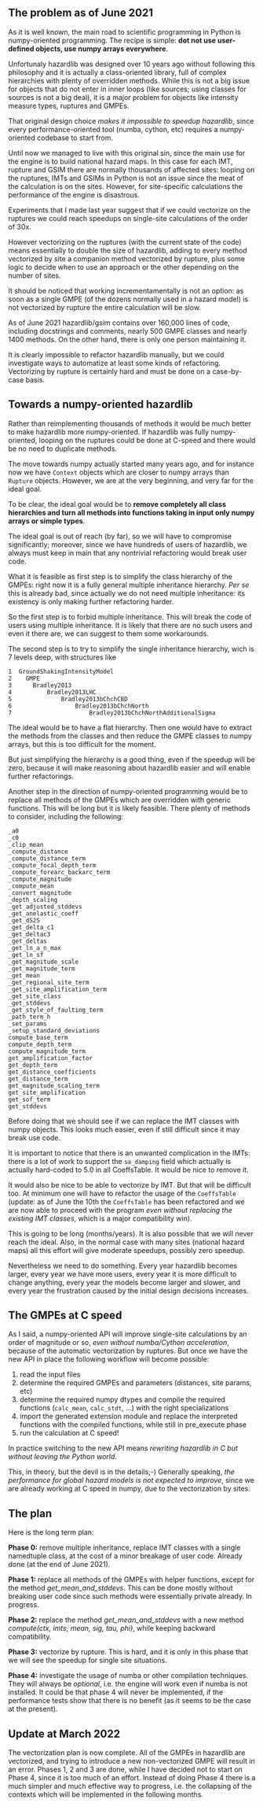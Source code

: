 The problem as of June 2021
---------------------------

As it is well known, the main road to scientific programming in Python
is numpy-oriented programming. The recipe is simple: **dot not use
user-defined objects, use numpy arrays everywhere**.

Unfortunaly hazardlib was designed over 10 years ago without following
this philosophy and it is actually a class-oriented library, full of
complex hierarchies with plenty of overridden methods. While this is not a big
issue for objects that do not enter in inner loops (like sources;
using classes for sources is not a big deal), it is a major problem
for objects like intensity measure types, ruptures and GMPEs.

That original design choice *makes it impossible to speedup hazardlib*,
since every performance-oriented tool (numba, cython, etc) requires a
numpy-oriented codebase to start from.

Until now we managed to live with this original sin, since the main use
for the engine is to build national hazard maps. In this case for each IMT,
rupture and GSIM there are normally thousands of affected sites: looping
on the ruptures, IMTs and GSIMs in Python is not an issue since the meat
of the calculation is on the sites. However, for site-specific calculations
the performance of the engine is disastrous.

Experiments that I made last year suggest that if we could vectorize
on the ruptures we could reach speedups on single-site calculations of
the order of 30x.

However vectorizing on the ruptures (with the current state of the
code) means essentially to double the size of hazardlib, adding to
every method vectorized by site a companion method vectorized by
rupture, plus some logic to decide when to use an approach or the
other depending on the number of sites.

It should be noticed that working incrementamentally is not an option:
as soon as a single GMPE (of the dozens normally used in a hazard model)
is not vectorized by rupture the entire calculation will be slow.

As of June 2021 hazardlib/gsim contains over 160,000 lines of code, including
docstrings and comments, nearly 500 GMPE classes and nearly 1400 methods. On
the other hand, there is only one person maintaining it.

It is clearly impossible to refactor hazardlib manually, but we could
investigate ways to automatize at least some kinds of refactoring.
Vectorizing by rupture is certainly hard and must be done on a case-by-case
basis.

Towards a numpy-oriented hazardlib
----------------------------------

Rather than reimplementing thousands of methods it would be much better
to make hazardlib more numpy-oriented. If hazardlib was fully numpy-oriented,
looping on the ruptures could be done at C-speed and there
would be no need to duplicate methods.

The move towards numpy actually started many years ago, and for
instance now we have `Context` objects which are closer to numpy
arrays than `Rupture` objects. However, we are at the very beginning,
and very far for the ideal goal.

To be clear, the ideal goal would be to **remove completely all class
hierarchies and turn all methods into functions taking in input only
numpy arrays or simple types**.

The ideal goal is out of reach (by far), so we will have to compromise
significantly; moreover, since we have hundreds of users of hazardlib,
we always must keep in main that any nontrivial refactoring would break
user code.

What it is feasible as first step is to simplify the class hierarchy
of the GMPEs: right now it is a fully general multiple inheritance
hierarchy. *Per se* this is already bad, since actually we do not need
multiple inheritance: its existency is only making further refactoring harder.

So the first step is to forbid multiple inheritance. This will break the
code of users using multiple inheritance. It is likely that there
are no such users and even it there are, we can suggest to them some
workarounds.

The second step is to try to simplify the single inheritance hierarchy,
wich is 7 levels deep, with structures like

```
1  GroundShakingIntensityModel
2    GMPE
3      Bradley2013
4          Bradley2013LHC
5              Bradley2013bChchCBD
6                  Bradley2013bChchNorth
7                      Bradley2013bChchNorthAdditionalSigma
```

The ideal would be to have a flat hierarchy. Then one would have
to extract the methods from the classes and then reduce the GMPE classes
to numpy arrays, but this is too difficult for the moment.

But just simplifying the hierarchy is a good thing, even if the speedup
will be zero, because it will make reasoning about hazardlib easier and
will enable further refactorings.

Another step in the direction of numpy-oriented programming would be to
replace all methods of the GMPEs which are overridden with generic
functions. This will be long but it is likely feasible.
There plenty of methods to consider, including the following:

```
_a0
_c0
_clip_mean
_compute_distance
_compute_distance_term
_compute_focal_depth_term
_compute_forearc_backarc_term
_compute_magnitude
_compute_mean
_convert_magnitude
_depth_scaling
_get_adjusted_stddevs
_get_anelastic_coeff
_get_dS2S
_get_delta_c1
_get_deltac3
_get_deltas
_get_ln_a_n_max
_get_ln_sf
_get_magnitude_scale
_get_magnitude_term
_get_mean
_get_regional_site_term
_get_site_amplification_term
_get_site_class
_get_stddevs
_get_style_of_faulting_term
_path_term_h
_set_params
_setup_standard_deviations
compute_base_term
compute_depth_term
compute_magnitude_term
get_amplification_factor
get_depth_term
get_distance_coefficients
get_distance_term
get_magnitude_scaling_term
get_site_amplification
get_sof_term
get_stddevs
```

Before doing that we should see if we can replace the IMT classes with
numpy objects. This looks much easier, even if still difficult since
it may break use code.

It is important to notice that there is an unwanted complication in the IMTs:
there is a lot of work to  support the `sa_damping` field which actually is
actually hard-coded to 5.0 in all CoeffsTable. It would be nice to remove it.

It would also be nice to be able to vectorize by IMT. But that will be
difficult too. At minimum one will have to refactor the usage of the
`CoeffsTable` (update: as of June the 10th the `CoeffsTable` has been
refactored and we are now able to proceed with the program *even
without replacing the existing IMT classes*, which is a major
compatibility win).

This is going to be long (months/years). It is also possible that we will
never reach the ideal. Also, in the normal case with many sites (national
hazard maps) all this effort will give moderate speedups, possibly zero
speedup.

Nevertheless we need to do something. Every year hazardlib becomes
larger, every year we have more users, every year it is more difficult
to change anything, every year the models become larger and slower,
and every year the frustration caused by the initial design decisions
increases.

The GMPEs at C speed
--------------------

As I said, a numpy-oriented API will improve single-site calculations
by an order of magnitude or so, *even without numba/Cython acceleration*,
because of the automatic vectorization by ruptures. But once we have the
new API in place the following workflow will become possible:

1. read the input files
2. determine the required GMPEs and parameters (distances, site params, etc)
3. determine the required numpy dtypes and compile the required functions
   (`calc_mean`, `calc_stdt`, ...) with the right specializations
4. import the generated extension module and replace the interpreted
   functions with the compiled functions, while still in pre_execute phase
5. run the calculation at C speed!

In practice switching to the new API means *rewriting hazardlib in C
but without leaving the Python world*.

This, in theory, but the devil is in the details;-) Generally speaking, *the
performance for global hazard models is not expected to improve*, since we
are already working at C speed in numpy, due to the vectorization by sites.

The plan
---------------------

Here is the long term plan:

**Phase 0:** remove multiple inheritance, replace IMT classes with a
single namedtuple class, at the cost of a minor breakage of user
code. Already done (at the end of June 2021).

**Phase 1:** replace all methods of the GMPEs with helper functions,
except for the method *get_mean_and_stddevs*. This can be done mostly
without breaking user code since such methods were essentially
private already. In progress.

**Phase 2:** replace the method *get_mean_and_stddevs* with a new method
*compute(ctx, imts, mean, sig, tau, phi)*, while keeping backward
compatibility.

**Phase 3:** vectorize by rupture. This is hard, and it is only in this phase
that we will see the speedup for single site situations.

**Phase 4:** investigate the usage of numba or other compilation
techniques.  They will always be *optional*, i.e. the engine will work
even if numba is not installed. It could be that phase 4 will never be
implemented, if the performance tests show that there is no benefit
(as it seems to be the case at the present).

Update at March 2022
--------------------

The vectorization plan is now complete. All of the GMPEs in hazardlib
are vectorized, and trying to introduce a new non-vectorized GMPE will
result in an error. Phases 1, 2 and 3 are done, while I have decided
not to start on Phase 4, since it is too much of an effort. Instead
of doing Phase 4 there is a much simpler and much effective way to
progress, i.e. the collapsing of the contexts which will be implemented
in the following months.
